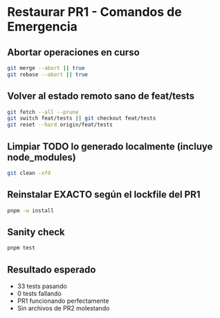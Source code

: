 # Restaurar PR1 - Comandos de Emergencia

## Abortar operaciones en curso
```bash
git merge --abort || true
git rebase --abort || true
```

## Volver al estado remoto sano de feat/tests
```bash
git fetch --all --prune
git switch feat/tests || git checkout feat/tests
git reset --hard origin/feat/tests
```

## Limpiar TODO lo generado localmente (incluye node_modules)
```bash
git clean -xfd
```

## Reinstalar EXACTO según el lockfile del PR1
```bash
pnpm -w install
```

## Sanity check
```bash
pnpm test
```

## Resultado esperado
- 33 tests pasando
- 0 tests fallando
- PR1 funcionando perfectamente
- Sin archivos de PR2 molestando
